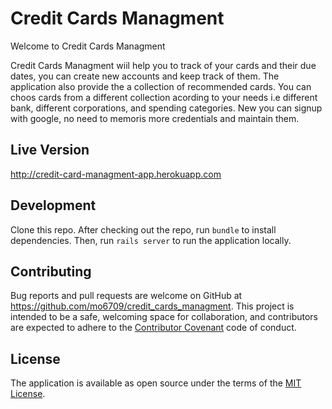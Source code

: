 # Credit Cards Managment

Welcome to Credit Cards Managment  

Credit Cards Managment wiil help you to track of your cards and their due dates, you can create new accounts and keep track of them. The application also provide the a collection of recommended cards. You can choos cards from a different collection acording to your needs i.e different bank, different corporations, and spending categories. New you can signup with google, no need to memoris more credentials and maintain them. 


## Live Version

 http://credit-card-managment-app.herokuapp.com

## Development

Clone this repo.
After checking out the repo, run `bundle` to install dependencies. Then, run `rails server` to run the application locally. 


## Contributing

Bug reports and pull requests are welcome on GitHub at https://github.com/mo6709/credit_cards_managment. This project is intended to be a safe, welcoming space for collaboration, and contributors are expected to adhere to the [Contributor Covenant](http://contributor-covenant.org) code of conduct.


## License

The application is available as open source under the terms of the [MIT License](http://opensource.org/licenses/MIT).



